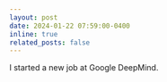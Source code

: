 ```yaml
---
layout: post
date: 2024-01-22 07:59:00-0400
inline: true
related_posts: false
---
```


I started a new job at Google DeepMind.
